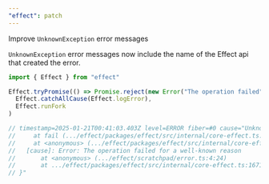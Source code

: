 ```yaml
---
"effect": patch
---
```


Improve `UnknownException` error messages

`UnknownException` error messages now include the name of the Effect api that
created the error.

```ts
import { Effect } from "effect"

Effect.tryPromise(() => Promise.reject(new Error("The operation failed"))).pipe(
  Effect.catchAllCause(Effect.logError),
  Effect.runFork
)

// timestamp=2025-01-21T00:41:03.403Z level=ERROR fiber=#0 cause="UnknownException: An unknown error occurred in Effect.tryPromise
//     at fail (.../effect/packages/effect/src/internal/core-effect.ts:1654:19)
//     at <anonymous> (.../effect/packages/effect/src/internal/core-effect.ts:1674:26) {
//   [cause]: Error: The operation failed for a well-known reason
//       at <anonymous> (.../effect/scratchpad/error.ts:4:24)
//       at .../effect/packages/effect/src/internal/core-effect.ts:1671:7
// }"
```
